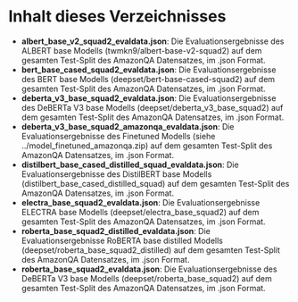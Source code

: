 # Inhalt dieses Verzeichnisses

- **albert_base_v2_squad2_evaldata.json**: Die Evaluationsergebnisse des ALBERT base Modells (twmkn9/albert-base-v2-squad2) auf dem gesamten Test-Split des AmazonQA Datensatzes, im .json Format.
- **bert_base_cased_squad2_evaldata.json**: Die Evaluationsergebnisse des BERT base Modells (deepset/bert-base-cased-squad2) auf dem gesamten Test-Split des AmazonQA Datensatzes, im .json Format.
- **deberta_v3_base_squad2_evaldata.json**: Die Evaluationsergebnisse des DeBERTa V3 base Modells (deepset/deberta_v3_base_squad2) auf dem gesamten Test-Split des AmazonQA Datensatzes, im .json Format.
- **deberta_v3_base_squad2_amazonqa_evaldata.json**: Die Evaluationsergebnisse des Finetuned Modells (siehe ../model_finetuned_amazonqa.zip) auf dem gesamten Test-Split des AmazonQA Datensatzes, im .json Format.
- **distilbert_base_cased_distilled_squad_evaldata.json**: Die Evaluationsergebnisse des DistilBERT base Modells (distilbert_base_cased_distilled_squad) auf dem gesamten Test-Split des AmazonQA Datensatzes, im .json Format.
- **electra_base_squad2_evaldata.json**: Die Evaluationsergebnisse ELECTRA base Modells (deepset/electra_base_squad2) auf dem gesamten Test-Split des AmazonQA Datensatzes, im .json Format.
- **roberta_base_squad2_distilled_evaldata.json**: Die Evaluationsergebnisse RoBERTA base distilled Modells (deepset/roberta_base_squad2_distilled) auf dem gesamten Test-Split des AmazonQA Datensatzes, im .json Format.
- **roberta_base_squad2_evaldata.json**: Die Evaluationsergebnisse des DeBERTa V3 base Modells (deepset/roberta_base_squad2) auf dem gesamten Test-Split des AmazonQA Datensatzes, im .json Format.
